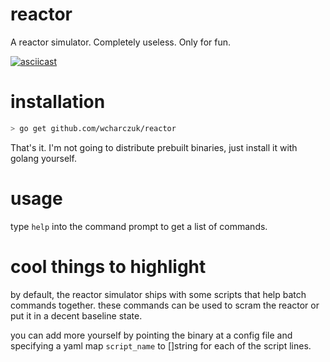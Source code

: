 # reactor
A reactor simulator. Completely useless. Only for fun.

[![asciicast](https://asciinema.org/a/tgnS06YEMTcc0F0PjgJ4Jvm21.svg)](https://asciinema.org/a/tgnS06YEMTcc0F0PjgJ4Jvm21)

# installation

```bash
> go get github.com/wcharczuk/reactor
```

That's it. I'm not going to distribute prebuilt binaries, just install it with golang yourself.

# usage

type `help` into the command prompt to get a list of commands.

# cool things to highlight

by default, the reactor simulator ships with some scripts that help batch commands together. these commands can be used to scram the reactor or put it in a decent baseline state.

you can add more yourself by pointing the binary at a config file and specifying a yaml map `script_name` to []string for each of the script lines.

